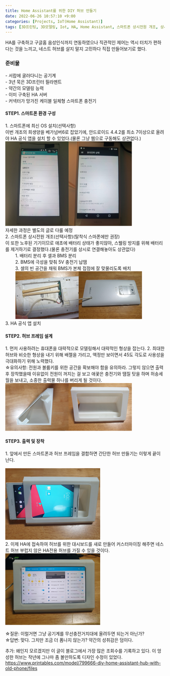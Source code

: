 ```yaml
---
title: Home Assistant를 위한 DIY 허브 만들기
date: 2022-06-26 10:57:10 +9:00
categories: [Projects, IoT(Home Assistant)]
tags: [3D프린팅, 3D모델링, Iot, HA, Home Assistant, 스마트폰 상시전원 개조, 상시전원, 스마트폰, 스마트폰 배터리, 네스트 허브, 홈어시스턴트]
---
```

HA를 구축하고 구글홈 음성인식까지 연동하였으나 직관적인 제어는 역시 터치가 편하다는 것을 느끼고, 네스트 허브를 살지 말지 고민하다 직접 만들어보기로 했다.<br>

<h3>준비물</h3>
 - 서랍에 굴러다니는 공기계<br>
 - 3년 묵은 3D프린터 필라멘트<br>
 - 약간의 모델링 능력<br>
 - 이미 구축된 HA 서버<br>
 - 커넥터가 망가진 케이블 일체형 스마트폰 충전기
 

<h4>STEP1. 스마트폰 환경 구성</h4>
1. 스마트폰에 최신 OS 설치(선택사항)<br>
이번 개조의 희생양을 베가넘버6로 잡았기에, 안드로이드 4.4.2를 최소 7이상으로 올려야 HA 공식 앱을 설치 할 수 있었다.(물론 그냥 웹으로 구동해도 상관없다.)<br>
<img src="/assets/img/VN6/VN6_2.jpg" alt="베가넘버6 스마트폰 전면" width="200"><img src="/assets/img/VN6/VN6_11.jpg" alt="베가넘버6 스마트폰 후면" width="200"><br>
자세한 과정은 별도의 글로 다룰 예정<br>
2. 스마트폰 상시전원 개조(선택사항)(탈착식 스마폰에만 권장)<br>
이 또한 노후된 기기이므로 애초에 배터리 상태가 좋지않아, 스웰링 방지를 위해 배터리를 제거하기로 결정했다.(물론 충전기를 상시로 연결해놓아도 상관없다)<br>
&nbsp;&nbsp;&nbsp;&nbsp;&nbsp;&nbsp;&nbsp;&nbsp;1. 배터리 분리 후 셀과 BMS 분리<br>
&nbsp;&nbsp;&nbsp;&nbsp;&nbsp;&nbsp;&nbsp;&nbsp;2. BMS에 극성을 맞춰 5V 충전기 납땜<br>
&nbsp;&nbsp;&nbsp;&nbsp;&nbsp;&nbsp;&nbsp;&nbsp;3. 셀의 빈 공간을 채워 BMS가 본체 접점에 잘 맞물리도록 배치<br>
&nbsp;&nbsp;&nbsp;&nbsp;&nbsp;&nbsp;&nbsp;&nbsp;<img src="/assets/img/HA_HUB/HA_HUB_2.jpg" alt="배터리 개조 과정 1단계" width="200"><img src="/assets/img/HA_HUB/HA_HUB_1.jpg" alt="배터리 개조 과정 2단계" width="200"><br>
3. HA 공식 앱 설치<br>


<h4>STEP2. 허브 프레임 설계</h4>
1. 먼저 사용하려는 휴대폰을 대략적으로 모델링해서 대략적인 형상을 잡는다.
2. 최대한 허브와 비슷한 형상을 내기 위해 배젤을 가리고, 액정만 보이면서 45도 각도로 사용성을 극대화하기 위해 노력했다.<br>
☆유의사항: 전원과 볼륨키를 위한 공간을 확보해야 함을 유의하라. 그렇지 않으면 출력후 장착했을때 이유없이 전원이 꺼지는 걸 보고 애꿎은 충전기와 땜질 탓을 하며 허송세월을 보내고, 소중한 출력물 하나를 버리게 될 것이다.<br>
<img src="/assets/img/HA_HUB/HA_HUB_5.jpg" alt="허브 프레임 3D 모델링" width="200"><img src="/assets/img/HA_HUB/HA_HUB_6.jpg" alt="출력된 허브 프레임" width="200"><br>

<h4>STEP3. 출력 및 장착</h4>
1. 앞에서 만든 스마트폰과 허브 프레임을 결합하면 간단한 허브 만들기는 이렇게 끝이 난다.<br><br>
<img src="/assets/img/HA_HUB/HA_HUB_7.jpg" alt="스마트폰과 허브 프레임 결합" width="300"><br>
2. 이제 HA에 접속하여 허브를 위한 대시보드를 새로 만들어 커스터마이징 해주면 네스트 허브 부럽지 않은 HA전용 허브를 가질 수 있을 것이다.<br>
<img src="/assets/img/HA_HUB/HA_HUB_10.jpg" alt="커스터마이징된 HA 대시보드" width="300"><br>

☆질문: 이럴거면 그냥 공기계를 무선충전거치대에 올려두면 되는거 아닌가?<br>
☆답변: 맞다. 그치만 조금 더 폼나지 않는가? 약간의 성취감은 덤이다.

추가: 왜인지 모르겠지만 이 글이 블로그에서 가장 많은 조회수를 기록하고 있다.
이 엉성한 허브는 작년에 그나마 좀 볼만하도록 디자인 수정이 있었다. <br>
<https://www.printables.com/model/799666-diy-home-assistant-hub-with-old-phone/files>